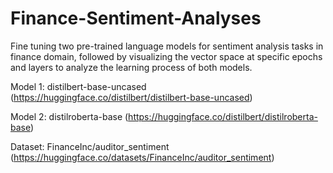 # Finance-Sentiment-Analyses
Fine tuning two pre-trained language models for sentiment analysis tasks in finance domain, followed by visualizing the vector space at specific epochs and layers to analyze the learning process of both models.

Model 1: distilbert-base-uncased (https://huggingface.co/distilbert/distilbert-base-uncased)

Model 2: distilroberta-base (https://huggingface.co/distilbert/distilroberta-base)

Dataset: FinanceInc/auditor_sentiment (https://huggingface.co/datasets/FinanceInc/auditor_sentiment)
